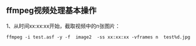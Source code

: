 ## ffmpeg视频处理基本操作

1、从时间xx:xx:xx开始，截取视频中的n张图片：

	ffmpeg -i test.asf -y -f  image2  -ss xx:xx:xx -vframes n  test%d.jpg